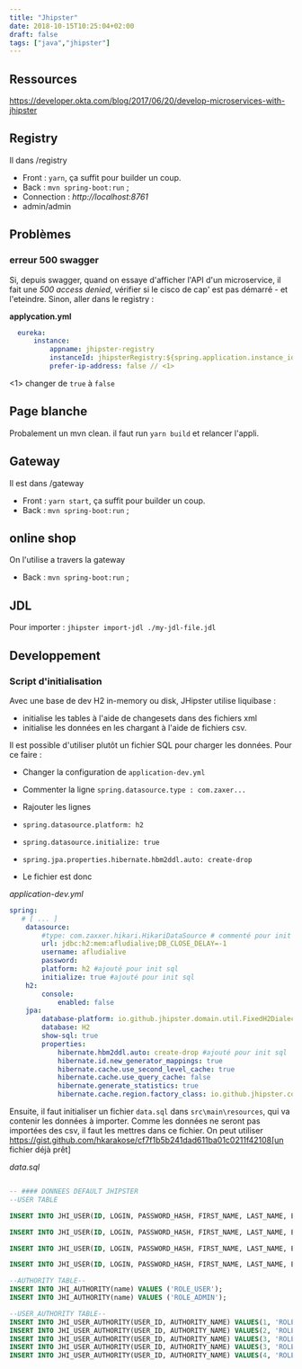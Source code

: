 ```yaml
---
title: "Jhipster"
date: 2018-10-15T10:25:04+02:00
draft: false
tags: ["java","jhipster"]
---
```



## Ressources

https://developer.okta.com/blog/2017/06/20/develop-microservices-with-jhipster


##  Registry

Il dans /registry

* Front : `yarn`, ça suffit pour builder un coup.
* Back : `mvn spring-boot:run` ;
* Connection :  _http://localhost:8761_
* admin/admin

## Problèmes

### erreur 500 swagger

Si, depuis swagger, quand on essaye d'afficher l'API d'un microservice, il fait une _500 access denied_, vérifier si le cisco de cap' est pas démarré - et l'eteindre.
Sinon, aller dans le registry :

**applycation.yml**
```yaml
  eureka:
      instance:
          appname: jhipster-registry
          instanceId: jhipsterRegistry:${spring.application.instance_id:${random.value}}
          prefer-ip-address: false // <1>
```
<1> changer de `true` à `false`

## Page blanche

Probalement un mvn clean. il faut run `yarn build` et relancer l'appli.


## Gateway

Il est dans /gateway

* Front : `yarn start`, ça suffit pour builder un coup.
* Back : `mvn spring-boot:run` ;


## online shop

On l'utilise a travers la gateway

 * Back : `mvn spring-boot:run` ;

## JDL

Pour importer : `jhipster import-jdl ./my-jdl-file.jdl`

## Developpement

### Script d'initialisation

Avec une base de dev H2 in-memory ou disk, JHipster utilise liquibase :

* initialise les tables à l'aide de changesets dans des fichiers xml
* initialise les données en les chargant à l'aide de fichiers csv.

Il est possible d'utiliser plutôt un fichier SQL pour charger les données. Pour ce faire :

* Changer la configuration de `application-dev.yml`
 * Commenter la ligne `spring.datasource.type : com.zaxer...`
 * Rajouter les lignes
  * `spring.datasource.platform: h2`
  * `spring.datasource.initialize: true`
  * `spring.jpa.properties.hibernate.hbm2ddl.auto: create-drop`

* Le fichier est donc

*application-dev.yml*
```yml
spring:
   # [ ... ]
    datasource:
        #type: com.zaxxer.hikari.HikariDataSource # commenté pour init sql
        url: jdbc:h2:mem:afludialive;DB_CLOSE_DELAY=-1
        username: afludialive
        password:
        platform: h2 #ajouté pour init sql
        initialize: true #ajouté pour init sql
    h2:
        console:
            enabled: false
    jpa:
        database-platform: io.github.jhipster.domain.util.FixedH2Dialect
        database: H2
        show-sql: true
        properties:
            hibernate.hbm2ddl.auto: create-drop #ajouté pour init sql
            hibernate.id.new_generator_mappings: true
            hibernate.cache.use_second_level_cache: true
            hibernate.cache.use_query_cache: false
            hibernate.generate_statistics: true
            hibernate.cache.region.factory_class: io.github.jhipster.config.jcache.NoDefaultJCacheRegionFactory
```

Ensuite, il faut initialiser un fichier `data.sql` dans `src\main\resources`, qui va contenir les données à importer.
Comme les données ne seront pas importées des csv, il faut les mettres dans ce fichier. On peut utiliser https://gist.github.com/hkarakose/cf7f1b5b241dad611ba01c0211f42108[un fichier déjà prêt]

*data.sql*
```sql

-- #### DONNEES DEFAULT JHIPSTER
--USER TABLE

INSERT INTO JHI_USER(ID, LOGIN, PASSWORD_HASH, FIRST_NAME, LAST_NAME, EMAIL, ACTIVATED, LANG_KEY, CREATED_BY, LAST_MODIFIED_BY, CREATED_DATE) VALUES(1, 'system', '$2a$10$mE.qmcV0mFU5NcKh73TZx.z4ueI/.bDWbj0T1BYyqP481kGGarKLG', 'System', 'System', 'system@localhost', true, 'EN', 'system', 'system', SYSDATE);

INSERT INTO JHI_USER(ID, LOGIN, PASSWORD_HASH, FIRST_NAME, LAST_NAME, EMAIL, ACTIVATED, LANG_KEY, CREATED_BY, LAST_MODIFIED_BY, CREATED_DATE) VALUES(2, 'anonymoususer', '$2a$10$j8S5d7Sr7.8VTOYNviDPOeWX8KcYILUVJBsYV83Y5NtECayypx9lO', 'Anonymous', 'User', 'anonymous@localhost', true, 'EN', 'system', 'system', SYSDATE);

INSERT INTO JHI_USER(ID, LOGIN, PASSWORD_HASH, FIRST_NAME, LAST_NAME, EMAIL, ACTIVATED, LANG_KEY, CREATED_BY, LAST_MODIFIED_BY, CREATED_DATE) VALUES(3, 'admin', '$2a$10$gSAhZrxMllrbgj/kkK9UceBPpChGWJA7SYIb1Mqo.n5aNLq1/oRrC', 'Administrator', 'Administrator', 'admin@localhost', true, 'EN', 'system', 'system', SYSDATE);

INSERT INTO JHI_USER(ID, LOGIN, PASSWORD_HASH, FIRST_NAME, LAST_NAME, EMAIL, ACTIVATED, LANG_KEY, CREATED_BY, LAST_MODIFIED_BY, CREATED_DATE) VALUES(4, 'user', '$2a$10$VEjxo0jq2YG9Rbk2HmX9S.k1uZBGYUHdUcid3g/vfiEl7lwWgOH/K', 'User', 'User', 'user@localhost', true, 'EN', 'system', 'system', SYSDATE);

--AUTHORITY TABLE--
INSERT INTO JHI_AUTHORITY(name) VALUES ('ROLE_USER');
INSERT INTO JHI_AUTHORITY(name) VALUES ('ROLE_ADMIN');

--USER_AUTHORITY TABLE--
INSERT INTO JHI_USER_AUTHORITY(USER_ID, AUTHORITY_NAME) VALUES(1, 'ROLE_ADMIN');
INSERT INTO JHI_USER_AUTHORITY(USER_ID, AUTHORITY_NAME) VALUES(2, 'ROLE_USER');
INSERT INTO JHI_USER_AUTHORITY(USER_ID, AUTHORITY_NAME) VALUES(3, 'ROLE_ADMIN');
INSERT INTO JHI_USER_AUTHORITY(USER_ID, AUTHORITY_NAME) VALUES(3, 'ROLE_USER');
INSERT INTO JHI_USER_AUTHORITY(USER_ID, AUTHORITY_NAME) VALUES(4, 'ROLE_USER');
```